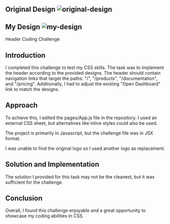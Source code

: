 ## Original Design ![original-design](https://github.com/mskabenda/react-header-coding-challenge/assets/128099400/f1d15444-fa9b-4b8f-b028-4e3d868f2c97)


## My Design ![my-design](https://github.com/mskabenda/react-header-coding-challenge/assets/128099400/9db0637f-4984-4f72-b556-4d7024486ba1)


 Header Coding Challenge

## Introduction

I completed this challenge to test my CSS skills. The task was to implement the header according to the provided designs. The header should contain navigation links that target the paths: "/", "/products", "/documentation", and "/pricing". Additionally, I had to adjust the existing "Open Dashboard" link to match the designs.

## Approach

To achieve this, I edited the pages/App.js file in the repository. I used an external CSS sheet, but alternatives like inline styles could also be used.

The project is primarily in Javascript, but the challenge file was in JSX format. 

I was unable to find the original logo so I used another logo as replacement. 

## Solution and Implementation

The solution I provided for this task may not be the cleanest, but it was sufficient for the challenge.

## Conclusion

Overall, I found this challenge enjoyable and a great opportunity to showcase my coding abilities in CSS.
